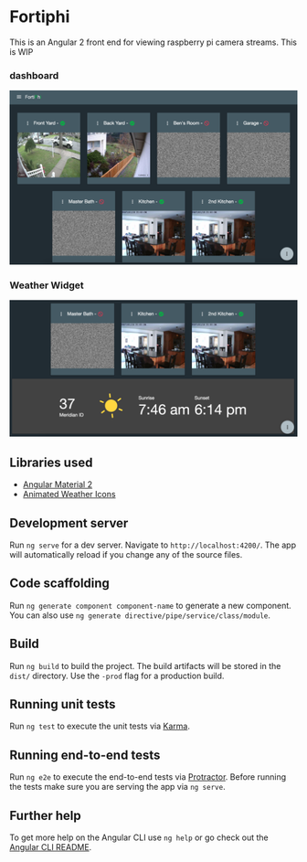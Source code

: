 # Fortiphi

This is an Angular 2 front end for viewing raspberry pi camera streams. This is WIP


### dashboard

![dashboard](https://raw.githubusercontent.com/zachatrocity/Fortiphi/master/src/fortiphi.png)

### Weather Widget

![weather widget](https://raw.githubusercontent.com/zachatrocity/Fortiphi/master/src/weather-widget.png)

## Libraries used
* [Angular Material 2](https://github.com/angular/material2)
* [Animated Weather Icons](https://codepen.io/joshbader/pen/EjXgqr)

## Development server
Run `ng serve` for a dev server. Navigate to `http://localhost:4200/`. The app will automatically reload if you change any of the source files.

## Code scaffolding

Run `ng generate component component-name` to generate a new component. You can also use `ng generate directive/pipe/service/class/module`.

## Build

Run `ng build` to build the project. The build artifacts will be stored in the `dist/` directory. Use the `-prod` flag for a production build.

## Running unit tests

Run `ng test` to execute the unit tests via [Karma](https://karma-runner.github.io).

## Running end-to-end tests

Run `ng e2e` to execute the end-to-end tests via [Protractor](http://www.protractortest.org/).
Before running the tests make sure you are serving the app via `ng serve`.

## Further help

To get more help on the Angular CLI use `ng help` or go check out the [Angular CLI README](https://github.com/angular/angular-cli/blob/master/README.md).

